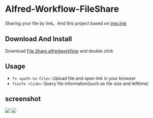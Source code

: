 # Alfred-Workflow-FileShare
Sharing your file by link。And this project based on [tmp.link](http://tmp.link)

## Download And Install
Download [File Share.alfredworkflow](https://github.com/FormatFish/fileshare-workflow/releases/download/0.0.1/File_Share.alfredworkflow) and double click

## Usage
- `fs <path-to-file>`: Upload file and open link in your browser
- `fsinfo <link>`: Query file information(such as file size and lefttime)

## screenshot
![](https://ws4.sinaimg.cn/large/006tKfTcly1fq5gk0rvoyg30im0gh13i.gif)
![](https://ws3.sinaimg.cn/large/006tKfTcly1fq5gjqxvjag30im0ghju5.gif)
